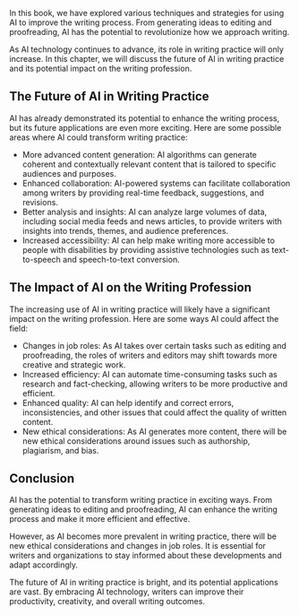 
In this book, we have explored various techniques and strategies for using AI to improve the writing process. From generating ideas to editing and proofreading, AI has the potential to revolutionize how we approach writing.

As AI technology continues to advance, its role in writing practice will only increase. In this chapter, we will discuss the future of AI in writing practice and its potential impact on the writing profession.

The Future of AI in Writing Practice
------------------------------------

AI has already demonstrated its potential to enhance the writing process, but its future applications are even more exciting. Here are some possible areas where AI could transform writing practice:

* More advanced content generation: AI algorithms can generate coherent and contextually relevant content that is tailored to specific audiences and purposes.
* Enhanced collaboration: AI-powered systems can facilitate collaboration among writers by providing real-time feedback, suggestions, and revisions.
* Better analysis and insights: AI can analyze large volumes of data, including social media feeds and news articles, to provide writers with insights into trends, themes, and audience preferences.
* Increased accessibility: AI can help make writing more accessible to people with disabilities by providing assistive technologies such as text-to-speech and speech-to-text conversion.

The Impact of AI on the Writing Profession
------------------------------------------

The increasing use of AI in writing practice will likely have a significant impact on the writing profession. Here are some ways AI could affect the field:

* Changes in job roles: As AI takes over certain tasks such as editing and proofreading, the roles of writers and editors may shift towards more creative and strategic work.
* Increased efficiency: AI can automate time-consuming tasks such as research and fact-checking, allowing writers to be more productive and efficient.
* Enhanced quality: AI can help identify and correct errors, inconsistencies, and other issues that could affect the quality of written content.
* New ethical considerations: As AI generates more content, there will be new ethical considerations around issues such as authorship, plagiarism, and bias.

Conclusion
----------

AI has the potential to transform writing practice in exciting ways. From generating ideas to editing and proofreading, AI can enhance the writing process and make it more efficient and effective.

However, as AI becomes more prevalent in writing practice, there will be new ethical considerations and changes in job roles. It is essential for writers and organizations to stay informed about these developments and adapt accordingly.

The future of AI in writing practice is bright, and its potential applications are vast. By embracing AI technology, writers can improve their productivity, creativity, and overall writing outcomes.

